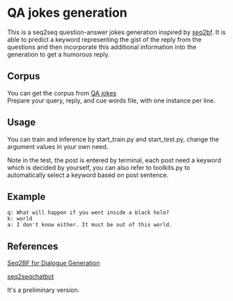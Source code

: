 # QA jokes generation
This is a seq2seq question-answer jokes generation inspired by [seq2bf](http://cn.arxiv.org/pdf/1607.00970). It is able to predict a keyword representing the gist of the reply from the questions and then incorporate this additional information into the generation to get a humorous reply.

## Corpus
You can get the corpus from [QA jokes](https://www.kaggle.com/bfinan/jokes-question-and-answer)  
Prepare your query, reply, and cue words file, with one instance per line.

## Usage
You can train and inference by start_train.py and start_test.py, change the argument values in your own need.

Note in the test, the post is entered by terminal, each post need a keyword which is decided by yourself, you can also refer to toolkits.py to automatically select a keyword based on post sentence.

## Example

    q: What will happen if you went inside a black hole?    
    k: world
    a: I don't know either. It must be out of this world.  

## References

[Seq2BF for Dialogue Generation](https://github.com/MaZhiyuanBUAA/Seq2BFforDialogueGeneration)

[seq2seqchatbot](https://github.com/ywk991112/pytorch-chatbot)

It's a preliminary version.
